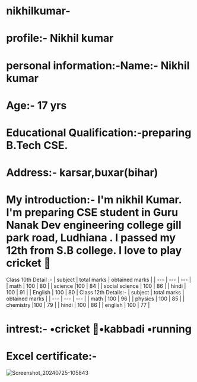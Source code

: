 # nikhilkumar-
# profile:- Nikhil kumar
# personal information:-Name:- Nikhil kumar
# Age:- 17 yrs
# Educational Qualification:-preparing B.Tech CSE.
# Address:- karsar,buxar(bihar)
# My introduction:- I'm nikhil Kumar. I'm preparing CSE student in Guru Nanak Dev engineering college gill park road, Ludhiana . I passed my 12th from S.B college. I love to play cricket 🏏 
Class 10th Detail :-
| subject | total marks | obtained marks |
| --- | --- | --- |
| math | 100 | 80 |
| science |100 | 84 |
| social science | 100 | 86 |
| hindi | 100 | 91 |
| English | 100 | 80 |
Class 12th Details:-
| subject | total marks | obtained marks |
| --- | --- | --- |
| math | 100 | 96 |
| physics | 100 | 85 |
| chemistry |100 | 79 |
| hindi | 100 | 86 |
| english | 100 | 77 |
# intrest:- •cricket 🏏•kabbadi •running 
# Excel certificate:-

![Screenshot_20240725-105843](https://github.com/user-attachments/assets/2a654df0-a5c9-4c72-8ca1-fc88386dbbd3)


